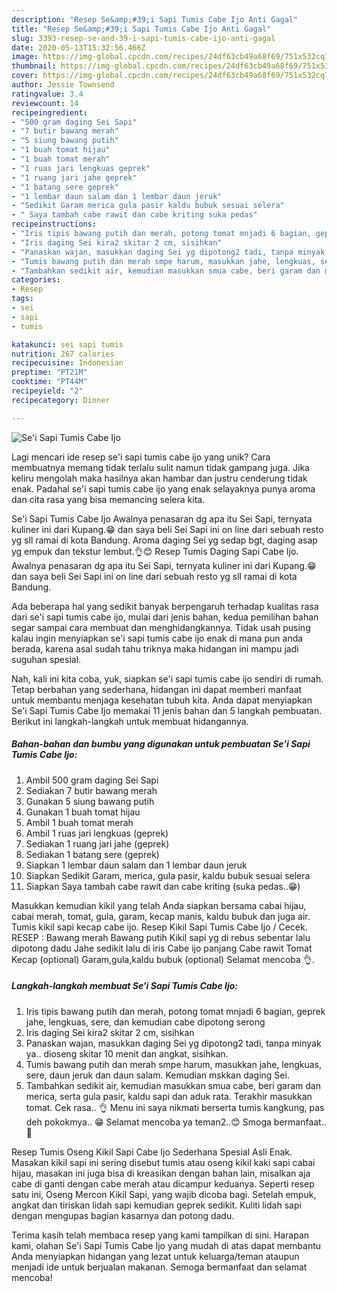 ```yaml
---
description: "Resep Se&amp;#39;i Sapi Tumis Cabe Ijo Anti Gagal"
title: "Resep Se&amp;#39;i Sapi Tumis Cabe Ijo Anti Gagal"
slug: 3393-resep-se-and-39-i-sapi-tumis-cabe-ijo-anti-gagal
date: 2020-05-13T15:32:56.466Z
image: https://img-global.cpcdn.com/recipes/24df63cb49a68f69/751x532cq70/sei-sapi-tumis-cabe-ijo-foto-resep-utama.jpg
thumbnail: https://img-global.cpcdn.com/recipes/24df63cb49a68f69/751x532cq70/sei-sapi-tumis-cabe-ijo-foto-resep-utama.jpg
cover: https://img-global.cpcdn.com/recipes/24df63cb49a68f69/751x532cq70/sei-sapi-tumis-cabe-ijo-foto-resep-utama.jpg
author: Jessie Townsend
ratingvalue: 3.4
reviewcount: 14
recipeingredient:
- "500 gram daging Sei Sapi"
- "7 butir bawang merah"
- "5 siung bawang putih"
- "1 buah tomat hijau"
- "1 buah tomat merah"
- "1 ruas jari lengkuas geprek"
- "1 ruang jari jahe geprek"
- "1 batang sere geprek"
- "1 lembar daun salam dan 1 lembar daun jeruk"
- "Sedikit Garam merica gula pasir kaldu bubuk sesuai selera"
- " Saya tambah cabe rawit dan cabe kriting suka pedas"
recipeinstructions:
- "Iris tipis bawang putih dan merah, potong tomat mnjadi 6 bagian, geprek jahe, lengkuas, sere, dan kemudian cabe dipotong serong"
- "Iris daging Sei kira2 skitar 2 cm, sisihkan"
- "Panaskan wajan, masukkan daging Sei yg dipotong2 tadi, tanpa minyak ya.. dioseng skitar 10 menit dan angkat, sisihkan."
- "Tumis bawang putih dan merah smpe harum, masukkan jahe, lengkuas, sere, daun jeruk dan daun salam. Kemudian mskkan daging Sei."
- "Tambahkan sedikit air, kemudian masukkan smua cabe, beri garam dan merica, serta gula pasir, kaldu sapi dan aduk rata. Terakhir masukkan tomat. Cek rasa.. 👌 Menu ini saya nikmati berserta tumis kangkung, pas deh pokokmya.. 😁 Selamat mencoba ya teman2..😊 Smoga bermanfaat.. 🙏"
categories:
- Resep
tags:
- sei
- sapi
- tumis

katakunci: sei sapi tumis 
nutrition: 267 calories
recipecuisine: Indonesian
preptime: "PT21M"
cooktime: "PT44M"
recipeyield: "2"
recipecategory: Dinner

---
```



![Se&#39;i Sapi Tumis Cabe Ijo](https://img-global.cpcdn.com/recipes/24df63cb49a68f69/751x532cq70/sei-sapi-tumis-cabe-ijo-foto-resep-utama.jpg)

Lagi mencari ide resep se&#39;i sapi tumis cabe ijo yang unik? Cara membuatnya memang tidak terlalu sulit namun tidak gampang juga. Jika keliru mengolah maka hasilnya akan hambar dan justru cenderung tidak enak. Padahal se&#39;i sapi tumis cabe ijo yang enak selayaknya punya aroma dan cita rasa yang bisa memancing selera kita.

Se&#39;i Sapi Tumis Cabe Ijo Awalnya penasaran dg apa itu Sei Sapi, ternyata kuliner ini dari Kupang.😁 dan saya beli Sei Sapi ini on line dari sebuah resto yg sll ramai di kota Bandung. Aroma daging Sei yg sedap bgt, daging asap yg empuk dan tekstur lembut.👌😊 Resep Tumis Daging Sapi Cabe Ijo. Awalnya penasaran dg apa itu Sei Sapi, ternyata kuliner ini dari Kupang.😁 dan saya beli Sei Sapi ini on line dari sebuah resto yg sll ramai di kota Bandung.

Ada beberapa hal yang sedikit banyak berpengaruh terhadap kualitas rasa dari se&#39;i sapi tumis cabe ijo, mulai dari jenis bahan, kedua pemilihan bahan segar sampai cara membuat dan menghidangkannya. Tidak usah pusing kalau ingin menyiapkan se&#39;i sapi tumis cabe ijo enak di mana pun anda berada, karena asal sudah tahu triknya maka hidangan ini mampu jadi suguhan spesial.


Nah, kali ini kita coba, yuk, siapkan se&#39;i sapi tumis cabe ijo sendiri di rumah. Tetap berbahan yang sederhana, hidangan ini dapat memberi manfaat untuk membantu menjaga kesehatan tubuh kita. Anda dapat menyiapkan Se&#39;i Sapi Tumis Cabe Ijo memakai 11 jenis bahan dan 5 langkah pembuatan. Berikut ini langkah-langkah untuk membuat hidangannya.

<!--inarticleads1-->

##### Bahan-bahan dan bumbu yang digunakan untuk pembuatan Se&#39;i Sapi Tumis Cabe Ijo:

1. Ambil 500 gram daging Sei Sapi
1. Sediakan 7 butir bawang merah
1. Gunakan 5 siung bawang putih
1. Gunakan 1 buah tomat hijau
1. Ambil 1 buah tomat merah
1. Ambil 1 ruas jari lengkuas (geprek)
1. Sediakan 1 ruang jari jahe (geprek)
1. Sediakan 1 batang sere (geprek)
1. Siapkan 1 lembar daun salam dan 1 lembar daun jeruk
1. Siapkan Sedikit Garam, merica, gula pasir, kaldu bubuk sesuai selera
1. Siapkan  Saya tambah cabe rawit dan cabe kriting (suka pedas..😁)


Masukkan kemudian kikil yang telah Anda siapkan bersama cabai hijau, cabai merah, tomat, gula, garam, kecap manis, kaldu bubuk dan juga air. Tumis kikil sapi kecap cabe ijo. Resep Kikil Sapi Tumis Cabe Ijo / Cecek. RESEP : Bawang merah Bawang putih Kikil sapi yg di rebus sebentar lalu dipotong dadu Jahe sedikit lalu di iris Cabe ijo panjang Cabe rawit Tomat Kecap (optional) Garam,gula,kaldu bubuk (optional) Selamat mencoba 👌. 

<!--inarticleads2-->

##### Langkah-langkah membuat Se&#39;i Sapi Tumis Cabe Ijo:

1. Iris tipis bawang putih dan merah, potong tomat mnjadi 6 bagian, geprek jahe, lengkuas, sere, dan kemudian cabe dipotong serong
1. Iris daging Sei kira2 skitar 2 cm, sisihkan
1. Panaskan wajan, masukkan daging Sei yg dipotong2 tadi, tanpa minyak ya.. dioseng skitar 10 menit dan angkat, sisihkan.
1. Tumis bawang putih dan merah smpe harum, masukkan jahe, lengkuas, sere, daun jeruk dan daun salam. Kemudian mskkan daging Sei.
1. Tambahkan sedikit air, kemudian masukkan smua cabe, beri garam dan merica, serta gula pasir, kaldu sapi dan aduk rata. Terakhir masukkan tomat. Cek rasa.. 👌 Menu ini saya nikmati berserta tumis kangkung, pas deh pokokmya.. 😁 Selamat mencoba ya teman2..😊 Smoga bermanfaat.. 🙏


Resep Tumis Oseng Kikil Sapi Cabe Ijo Sederhana Spesial Asli Enak. Masakan kikil sapi ini sering disebut tumis atau oseng kikil kaki sapi cabai hijau, masakan ini juga bisa di kreasikan dengan bahan lain, misalkan aja cabe di ganti dengan cabe merah atau dicampur keduanya. Seperti resep satu ini, Oseng Mercon Kikil Sapi, yang wajib dicoba bagi. Setelah empuk, angkat dan tiriskan lidah sapi kemudian geprek sedikit. Kuliti lidah sapi dengan mengupas bagian kasarnya dan potong dadu. 

Terima kasih telah membaca resep yang kami tampilkan di sini. Harapan kami, olahan Se&#39;i Sapi Tumis Cabe Ijo yang mudah di atas dapat membantu Anda menyiapkan hidangan yang lezat untuk keluarga/teman ataupun menjadi ide untuk berjualan makanan. Semoga bermanfaat dan selamat mencoba!
